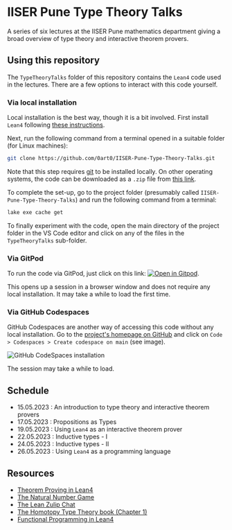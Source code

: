 # IISER Pune Type Theory Talks

A series of six lectures at the IISER Pune mathematics department giving a broad overview of type theory and interactive theorem provers.

## Using this repository

The `TypeTheoryTalks` folder of this repository contains the `Lean4` code used in the lectures. There are a few options to interact with this code yourself.

### Via local installation

Local installation is the best way, though it is a bit involved. First install `Lean4` following [these instructions](https://leanprover.github.io/lean4/doc/quickstart.html).

Next, run the following command from a terminal opened in a suitable folder (for Linux machines):

```bash
git clone https://github.com/0art0/IISER-Pune-Type-Theory-Talks.git
```

Note that this step requires [git](https://git-scm.com/) to be installed locally. On other operating systems, the code can be downloaded as a `.zip` file from [this link](https://github.com/0art0/IISER-Pune-Type-Theory-Talks/archive/refs/heads/main.zip). 

To complete the set-up, go to the project folder (presumably called `IISER-Pune-Type-Theory-Talks`) and run the following command from a terminal:

```bash
lake exe cache get
```

To finally experiment with the code, open the main directory of the project folder in the VS Code editor and click on any of the files in the `TypeTheoryTalks` sub-folder.

### Via GitPod

To run the code via GitPod, just click on this link: [![Open in Gitpod](https://gitpod.io/button/open-in-gitpod.svg)](https://gitpod.io/#https://github.com/0art0/IISER-Pune-Type-Theory-Talks). 

This opens up a session in a browser window and does not require any local installation. It may take a while to load the first time.

### Via GitHub Codespaces

GitHub Codespaces are another way of accessing this code without any local installation. Go to the [project's homepage on GitHub](https://github.com/0art0/IISER-Pune-Type-Theory-Talks) and click on `Code > Codespaces > Create codespace on main` (see image).

![GitHub CodeSpaces installation](./img/codespaces.png?raw=true "GitHub CodeSpaces installation")

The session may take a while to load.

## Schedule

- 15.05.2023 : An introduction to type theory and interactive theorem provers
- 17.05.2023 : Propositions as Types
- 19.05.2023 : Using `Lean4` as an interactive theorem prover
- 22.05.2023 : Inductive types - I
- 24.05.2023 : Inductive types - II
- 26.05.2023 : Using `Lean4` as a programming language

## Resources

- [Theorem Proving in Lean4](https://leanprover.github.io/theorem_proving_in_lean4/)
- [The Natural Number Game](https://adam.math.hhu.de/#/g/hhu-adam/NNG4)
- [The Lean Zulip Chat](https://leanprover.zulipchat.com/)
- [The Homotopy Type Theory book (Chapter 1)](https://homotopytypetheory.org/book/)
- [Functional Programming in Lean4](https://leanprover.github.io/functional_programming_in_lean/)